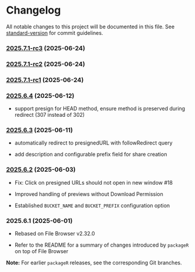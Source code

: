 # Changelog

All notable changes to this project will be documented in this file. See [standard-version](https://github.com/conventional-changelog/standard-version) for commit guidelines.

### [2025.7.1-rc3](https://github.com/versioneer-tech/package-r/compare/v2025.7.1-rc2...v2025.7.1-rc3) (2025-06-24)

### [2025.7.1-rc2](https://github.com/versioneer-tech/package-r/compare/v2025.7.1-rc1...v2025.7.1-rc2) (2025-06-24)

### [2025.7.1-rc1](https://github.com/versioneer-tech/package-r/compare/v2025.6.4...v2025.7.1-rc1) (2025-06-24)

### [2025.6.4](https://github.com/versioneer-tech/package-r/compare/v2025.6.3...v2025.6.4) (2025-06-12)

- support presign for HEAD method, ensure method is preserved during redirect (307 instead of 302)

### [2025.6.3](https://github.com/versioneer-tech/package-r/compare/v2025.6.2...v2025.6.3) (2025-06-11)

- automatically redirect to presignedURL with followRedirect query

- add description and configurable prefix field for share creation


### [2025.6.2](https://github.com/versioneer-tech/package-r/compare/v2025.6.1...v2025.6.2) (2025-06-03)

- Fix: Click on presigned URLs should not open in new window #18

- Improved handling of previews without Download Permission

- Established `BUCKET_NAME` and `BUCKET_PREFIX` configuration option

### 2025.6.1 (2025-06-01)

- Rebased on File Browser v2.32.0

- Refer to the README for a summary of changes introduced by `packageR` on top of File Browser

**Note:** For earlier `packageR` releases, see the corresponding Git branches.